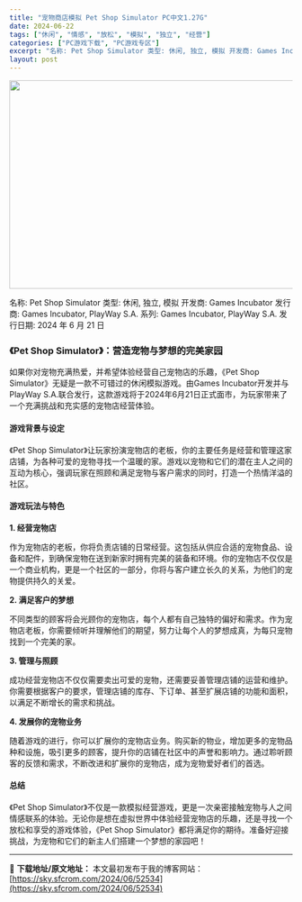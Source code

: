 ```yaml
---
title: "宠物商店模拟 Pet Shop Simulator PC中文1.27G"
date: 2024-06-22
tags: ["休闲", "情感", "放松", "模拟", "独立", "经营"]
categories: ["PC游戏下载", "PC游戏专区"]
excerpt: "名称: Pet Shop Simulator 类型: 休闲, 独立, 模拟 开发商: Games Incubator 发行商: Games Incubator, PlayWay S.A. 系列: Games Incubator, PlayWay S.A. 发行日期: 2024 年 6 月 21 日 &hellip;"
layout: post
---
```


<img class="aligncenter size-full wp-image-52535" src="https://sky.sfcrom.com/wp-content/uploads/2024/06/2024062209531445.webp" alt="" width="660" height="370" />

名称: Pet Shop Simulator
类型: 休闲, 独立, 模拟
开发商: Games Incubator
发行商: Games Incubator, PlayWay S.A.
系列: Games Incubator, PlayWay S.A.
发行日期: 2024 年 6 月 21 日
<h3>《Pet Shop Simulator》：营造宠物与梦想的完美家园</h3>
如果你对宠物充满热爱，并希望体验经营自己宠物店的乐趣，《Pet Shop Simulator》无疑是一款不可错过的休闲模拟游戏。由Games Incubator开发并与PlayWay S.A.联合发行，这款游戏将于2024年6月21日正式面市，为玩家带来了一个充满挑战和充实感的宠物店经营体验。
<h4><strong>游戏背景与设定</strong></h4>
《Pet Shop Simulator》让玩家扮演宠物店的老板，你的主要任务是经营和管理这家店铺，为各种可爱的宠物寻找一个温暖的家。游戏以宠物和它们的潜在主人之间的互动为核心，强调玩家在照顾和满足宠物与客户需求的同时，打造一个热情洋溢的社区。
<h4><strong>游戏玩法与特色</strong></h4>
<strong>1. 经营宠物店</strong>

作为宠物店的老板，你将负责店铺的日常经营。这包括从供应合适的宠物食品、设备和配件，到确保宠物在送到新家时拥有完美的装备和环境。你的宠物店不仅仅是一个商业机构，更是一个社区的一部分，你将与客户建立长久的关系，为他们的宠物提供持久的关爱。

<strong>2. 满足客户的梦想</strong>

不同类型的顾客将会光顾你的宠物店，每个人都有自己独特的偏好和需求。作为宠物店老板，你需要倾听并理解他们的期望，努力让每个人的梦想成真，为每只宠物找到一个完美的家。

<strong>3. 管理与照顾</strong>

成功经营宠物店不仅仅需要卖出可爱的宠物，还需要妥善管理店铺的运营和维护。你需要根据客户的要求，管理店铺的库存、下订单、甚至扩展店铺的功能和面积，以满足不断增长的需求和挑战。

<strong>4. 发展你的宠物业务</strong>

随着游戏的进行，你可以扩展你的宠物店业务。购买新的物业，增加更多的宠物品种和设施，吸引更多的顾客，提升你的店铺在社区中的声誉和影响力。通过聆听顾客的反馈和需求，不断改进和扩展你的宠物店，成为宠物爱好者们的首选。
<h4><strong>总结</strong></h4>
《Pet Shop Simulator》不仅是一款模拟经营游戏，更是一次亲密接触宠物与人之间情感联系的体验。无论你是想在虚拟世界中体验经营宠物店的乐趣，还是寻找一个放松和享受的游戏体验，《Pet Shop Simulator》都将满足你的期待。准备好迎接挑战，为宠物和它们的新主人们搭建一个梦想的家园吧！

---
📖 **下载地址/原文地址：** 本文最初发布于我的博客网站：[https://sky.sfcrom.com/2024/06/52534](https://sky.sfcrom.com/2024/06/52534)
